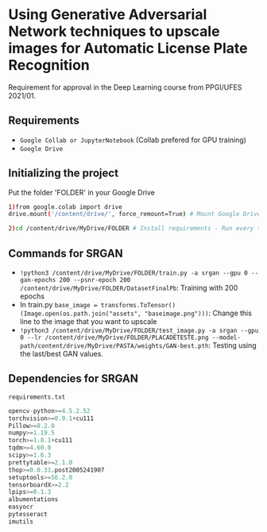 # Using Generative Adversarial Network techniques to upscale images for Automatic License Plate Recognition
Requirement for approval in the Deep Learning course from PPGI/UFES 2021/01.

## Requirements

- `Google Collab or JupyterNotebook` (Collab prefered for GPU training)
- `Google Drive`

## Initializing the project

Put the folder 'FOLDER' in your Google Drive

```bash
1)from google.colab import drive
drive.mount('/content/drive/', force_remount=True) # Mount Google Drive folders.

2)cd /content/drive/MyDrive/FOLDER # Install requirements - Run every time you enter Colab.
```

## Commands for SRGAN

- `!python3 /content/drive/MyDrive/FOLDER/train.py -a srgan --gpu 0 --gan-epochs 200 --psnr-epoch 200 /content/drive/MyDrive/FOLDER/DatasetFinalPb`: Training with 200 epochs
- In train.py `base_image = transforms.ToTensor()(Image.open(os.path.join("assets", "baseimage.png")))`: Change this line to the image that you want to upscale
- `!python3 /content/drive/MyDrive/FOLDER/test_image.py -a srgan --gpu 0 --lr /content/drive/MyDrive/FOLDER/PLACADETESTE.png --model-path/content/drive/MyDrive/PASTA/weights/GAN-best.pth`: Testing using the last/best GAN values.

## Dependencies for SRGAN

`requirements.txt`

```python
opencv-python>=4.5.2.52
torchvision>=0.9.1+cu111
Pillow>=8.2.0
numpy>=1.19.5
torch>=1.8.1+cu111
tqdm>=4.60.0
scipy>=1.6.3
prettytable>=2.1.0
thop>=0.0.31.post2005241907
setuptools>=56.2.0
tensorboardX>=2.2
lpips>=0.1.3
albumentations
easyocr
pytesseract
imutils
```


